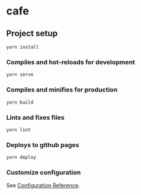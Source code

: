 # cafe

## Project setup
```
yarn install
```

### Compiles and hot-reloads for development
```
yarn serve
```

### Compiles and minifies for production
```
yarn build
```

### Lints and fixes files
```
yarn lint
```

### Deploys to github pages
```
yarn deploy
```

### Customize configuration
See [Configuration Reference](https://cli.vuejs.org/config/).
